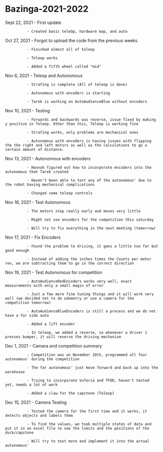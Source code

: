 # Bazinga-2021-2022

Sept 22, 2021 - First update

              - Created basic teleOp, hardware map, and auto 

Oct 27, 2021  - Forgot to upload the code from the previous weeks

              - Finished almost all of teleop
              
              - Teleop works
              
              - Added a fifth wheel called "mid"
              
Nov 6, 2021   - Teleop and Autonomous
              
              - Strafing is complete (All of teleop is done)
              
              - Autonomous with encoders is starting 
              
              - Tarek is working on AutoAudienceBlue without encoders

Nov 10, 2021  - Testing

              - Forwards and backwards was reverse, issue fixed by making y positive in Teleop. Other than this, Teleop is working fine
              
              - Strafing works, only problems are mechanical ones
              
              - Autonomous with encoders is having issues with flipping the the right and left motors as well as the calculations to go a certain amount of distance.

Nov 13, 2021  - Autonomous with encoders

              - Hannah figured out how to incorporate encoders into the autonomous that Tarek created
              
              - Haven't been able to test any of the autonomous' due to the robot having mechanical complications
              
              - Changed some teleop controls

Nov 16, 2021  - Test Autonomous

              - The motors stop really early and moves very little
              
              - Might not use encoders for the competition this saturday
              
              - Will try to fix everything in the next meeting (tomorrow)
              
Nov 17, 2021  - Fix Encoders

              - Found the problem to driving, it goes a little too far but good enough
              
              - Instead of adding the inches times the Counts per motor rev, we are subtracting them to go in the correct direction
              
Nov 19, 2021  - Test Autonomous for competition

              - AutoAudienceRedEncoders works very well, exact measurements with only a small magin of error
              
              - Just a few more fine tuning things and it will work very well (we decided not to do odometry or use a camera for the competition tomorrow)
 
              - AutoAudienceBlueEncoders is still a process and we do not have a far side auto
              
              - Added a lift encoder
              
              - In teleop, we added a reverse, so whenever a driver 1 presses bumper, it will reverse the driving mechanism
              
Dec 1, 2021   - Camera and competition summary
    
              - Competition was on November 20th, programmed all four autonomous' during the competition
              
              - The far autonomous' just move forward and back up into the warehouse
              
              - Trying to incorporate Vuforia and TFOD, haven't tested yet, needs a lot of work
              
              - Added a claw for the capstone (Teleop)

Dec 15, 2021  - Camera Testing

              - Tested the camera for the first time and it works, it detects objects and labels them
              
              - To find the values, we took multiple states of data and put it in an excel file to see the limits and the positions of the duck/capstone
           
              - Will try to test more and implement it into the actual autonomous'
